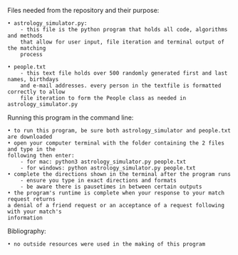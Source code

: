 Files needed from the repository and their purpose:

    • astrology_simulator.py:
        - this file is the python program that holds all code, algorithms and methods
        that allow for user input, file iteration and terminal output of the matching
        process

    • people.txt
        - this text file holds over 500 randomly generated first and last names, birthdays
        and e-mail addresses. every person in the textfile is formatted correctly to allow
        file iteration to form the People class as needed in astrology_simulator.py

Running this program in the command line:

    • to run this program, be sure both astrology_simulator and people.txt are downloaded
    • open your computer terminal with the folder containing the 2 files and type in the
    following then enter:
        - for mac: python3 astrology_simulator.py people.txt
        - for windows: python astrology_simulator.py people.txt
    • complete the directions shown in the terminal after the program runs
        - ensure you type in exact directions and formats
        - be aware there is pausetimes in between certain outputs
    • the program's runtime is complete when your response to your match request returns
    a denial of a friend request or an acceptance of a request following with your match's
    information

Bibliography:

    • no outside resources were used in the making of this program
